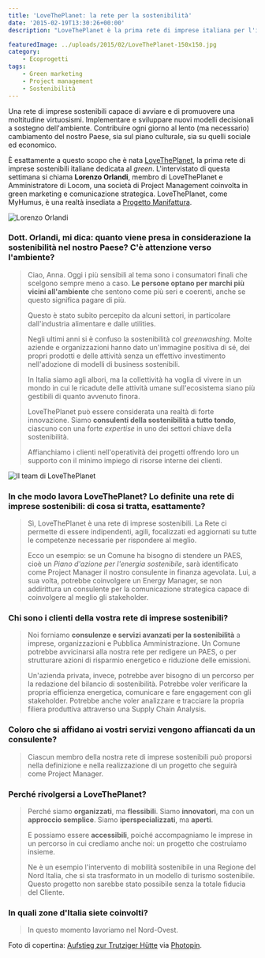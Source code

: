 ```yaml
---
title: 'LoveThePlanet: la rete per la sostenibilità'
date: '2015-02-19T13:30:26+00:00'
description: "LoveThePlanet è la prima rete di imprese italiana per l'implementazione e lo sviluppo di nuovi modelli decisionali a sostegno dell'ambiente."

featuredImage: ../uploads/2015/02/LoveThePlanet-150x150.jpg
category:
    - Ecoprogetti
tags:
    - Green marketing
    - Project management
    - Sostenibilità
---
```



Una rete di imprese sostenibili capace di avviare e di promuovere una moltitudine virtuosismi. Implementare e sviluppare nuovi modelli decisionali a sostegno dell'ambiente. Contribuire ogni giorno al lento (ma necessario) cambiamento del nostro Paese, sia sul piano culturale, sia su quelli sociale ed economico.

È esattamente a questo scopo che è nata [LoveThePlanet](http://www.lovetheplanet.eu/it/), la prima rete di imprese sostenibili italiane dedicata al *green*.
L'intervistato di questa settimana si chiama **Lorenzo Orlandi**, membro di LoveThePlanet e Amministratore di Locom, una società di Project Management coinvolta in green marketing e comunicazione strategica.
LoveThePlanet, come MyHumus, è una realtà insediata a [Progetto Manifattura](http://www.progettomanifattura.it).

![Lorenzo Orlandi](https://myhumus.com/wp-content/uploads/2015/02/dott_Lorenzo_Orlandi_web.jpg)

### Dott. Orlandi, mi dica: quanto viene presa in considerazione la sostenibilità nel nostro Paese? C'è attenzione verso l'ambiente?

> Ciao, Anna. Oggi i più sensibili al tema sono i consumatori finali che scelgono sempre meno a caso. **Le persone optano per marchi più vicini all'ambiente** che sentono come più seri e coerenti, anche se questo significa pagare di più.
>
> Questo è stato subito percepito da alcuni settori, in particolare dall'industria alimentare e dalle utilities.
>
> Negli ultimi anni si è confuso la sostenibilità col *greenwashing*. Molte aziende e organizzazioni hanno dato un'immagine positiva di sé, dei propri prodotti e delle attività senza un effettivo investimento nell'adozione di modelli di business sostenibili.
>
> In Italia siamo agli albori, ma la collettività ha voglia di vivere in un mondo in cui le ricadute delle attività umane sull'ecosistema siano più gestibili di quanto avvenuto finora.
>
> LoveThePlanet può essere considerata una realtà di forte innovazione. Siamo **consulenti della sostenibilità a tutto tondo**, ciascuno con una forte *expertise* in uno dei settori chiave della sostenibilità.
>
> Affianchiamo i clienti nell'operatività dei progetti offrendo loro un supporto con il minimo impiego di risorse interne dei clienti.

![Il team di LoveThePlanet](https://myhumus.com/wp-content/uploads/2015/02/love-modif.jpg)

### In che modo lavora LoveThePlanet? Lo definite una rete di imprese sostenibili: di cosa si tratta, esattamente?

> Sì, LoveThePlanet è una rete di imprese sostenibili. La Rete ci permette di essere indipendenti, agili, focalizzati ed aggiornati su tutte le competenze necessarie per rispondere al meglio.
>
> Ecco un esempio: se un Comune ha bisogno di stendere un PAES, cioè un *Piano d'azione per l'energia sostenibile*, sarà identificato come Project Manager il nostro consulente in finanza agevolata. Lui, a sua volta, potrebbe coinvolgere un Energy Manager, se non addirittura un consulente per la comunicazione strategica capace di coinvolgere al meglio gli stakeholder.

### Chi sono i clienti della vostra rete di imprese sostenibili?

> Noi forniamo **consulenze e servizi avanzati per la sostenibilità** a imprese, organizzazioni e Pubblica Amministrazione. Un Comune potrebbe avvicinarsi alla nostra rete per redigere un PAES, o per strutturare azioni di risparmio energetico e riduzione delle emissioni.
>
> Un'azienda privata, invece, potrebbe aver bisogno di un percorso per la redazione del bilancio di sostenibilità. Potrebbe voler verificare la propria efficienza energetica, comunicare e fare engagement con gli stakeholder. Potrebbe anche voler analizzare e tracciare la propria filiera produttiva attraverso una Supply Chain Analysis.

### Coloro che si affidano ai vostri servizi vengono affiancati da un consulente?

> Ciascun membro della nostra rete di imprese sostenibili può proporsi nella definizione e nella realizzazione di un progetto che seguirà come Project Manager.

### Perché rivolgersi a LoveThePlanet?

> Perché siamo **organizzati**, ma **flessibili**. Siamo **innovatori**, ma con un **approccio semplice**. Siamo **iperspecializzati**, ma **aperti**.
>
> E possiamo essere **accessibili**, poiché accompagniamo le imprese in un percorso in cui crediamo anche noi: un progetto che costruiamo insieme.
>
> Ne è un esempio l'intervento di mobilità sostenibile in una Regione del Nord Italia, che si sta trasformato in un modello di turismo sostenibile. Questo progetto non sarebbe stato possibile senza la totale fiducia del Cliente.

### In quali zone d'Italia siete coinvolti?

> In questo momento lavoriamo nel Nord-Ovest.

Foto di copertina: [Aufstieg zur Trutziger Hütte](http://www.flickr.com/photos/42645785@N04/4239305927) via [Photopin](http://photopin.com).
